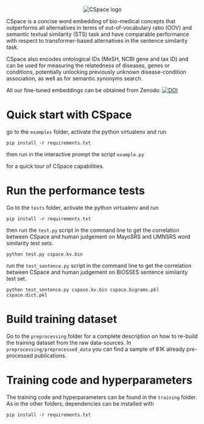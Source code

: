 <p align="center">
  <img src="https://media.githubusercontent.com/media/cosbi-research/cspace/refs/heads/main/logo.png" alt="CSpace logo"/>
</p>

CSpace is a concise word embedding of bio-medical concepts that outperforms all alternatives in terms of out-of-vocabulary ratio (OOV) and semantic textual similarity (STS) task and have comparable performance with respect to transformer-based alternatives in the sentence similarity task.

CSpace also encodes ontological IDs (MeSH, NCBI gene and tax ID) and can be used for measuring the relatedness of diseases, genes or conditions, potentially unlocking previously unknown disease-condition association, as well as for semantic synonyms search.

All our fine-tuned embeddings can be obtained from Zenodo: [![DOI](https://zenodo.org/badge/DOI/10.5281/zenodo.14781672.svg)](https://doi.org/10.5281/zenodo.14781672)



# Quick start with CSpace

go to the `examples` folder, 
activate the python virtualenv and run

```
pip install -r requirements.txt
```

then run in the interactive prompt the script `example.py`

for a quick tour of CSpace capabilities.

# Run the performance tests

Go to the `tests` folder,
activate the python virtualenv and run

```
pip install -r requirements.txt
```

then run the `test.py` script in the command line
to get the correlation between CSpace and human judgement on MayoSRS and UMNSRS word similarity test sets.

```
python test.py cspace.kv.bin
```

run the `test_sentence.py` script in the command line
to get the correlation between CSpace and human judgement on BIOSSES sentence similarity test set.

```
python test_sentence.py cspace.kv.bin cspace.bigrams.pkl cspace.dict.pkl
```

# Build training dataset

Go to the `preprocessing` folder for a complete description on how to re-build the training dataset from the raw data-sources.
In `preprocessing/preprocessed_data` you can find a sample of 81K already pre-processed publications.

# Training code and hyperparameters

The training code and hyperparameters can be found in the `training` folder.
As in the other folders, dependencies can be installed with 

```
pip install -r requirements.txt
```
